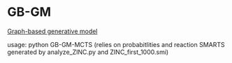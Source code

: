 # GB-GM
[Graph-based generative model](https://doi.org/10.26434/chemrxiv.7240751)

usage: python GB-GM-MCTS (relies on probabitlities and reaction SMARTS generated by analyze_ZINC.py and ZINC_first_1000.smi)

